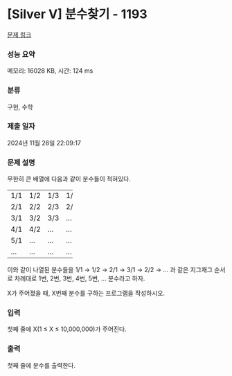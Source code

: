 # [Silver V] 분수찾기 - 1193 

[문제 링크](https://www.acmicpc.net/problem/1193) 

### 성능 요약

메모리: 16028 KB, 시간: 124 ms

### 분류

구현, 수학

### 제출 일자

2024년 11월 26일 22:09:17

### 문제 설명

<p>무한히 큰 배열에 다음과 같이 분수들이 적혀있다.</p>

<table class="table table-bordered" style="width:30%">
	<tbody>
		<tr>
			<td style="width:5%">1/1</td>
			<td style="width:5%">1/2</td>
			<td style="width:5%">1/3</td>
			<td style="width:5%">1/4</td>
			<td style="width:5%">1/5</td>
			<td style="width:5%">…</td>
		</tr>
		<tr>
			<td>2/1</td>
			<td>2/2</td>
			<td>2/3</td>
			<td>2/4</td>
			<td>…</td>
			<td>…</td>
		</tr>
		<tr>
			<td>3/1</td>
			<td>3/2</td>
			<td>3/3</td>
			<td>…</td>
			<td>…</td>
			<td>…</td>
		</tr>
		<tr>
			<td>4/1</td>
			<td>4/2</td>
			<td>…</td>
			<td>…</td>
			<td>…</td>
			<td>…</td>
		</tr>
		<tr>
			<td>5/1</td>
			<td>…</td>
			<td>…</td>
			<td>…</td>
			<td>…</td>
			<td>…</td>
		</tr>
		<tr>
			<td>…</td>
			<td>…</td>
			<td>…</td>
			<td>…</td>
			<td>…</td>
			<td>…</td>
		</tr>
	</tbody>
</table>

<p>이와 같이 나열된 분수들을 1/1 → 1/2 → 2/1 → 3/1 → 2/2 → … 과 같은 지그재그 순서로 차례대로 1번, 2번, 3번, 4번, 5번, … 분수라고 하자.</p>

<p>X가 주어졌을 때, X번째 분수를 구하는 프로그램을 작성하시오.</p>

### 입력 

 <p>첫째 줄에 X(1 ≤ X ≤ 10,000,000)가 주어진다.</p>

### 출력 

 <p>첫째 줄에 분수를 출력한다.</p>

